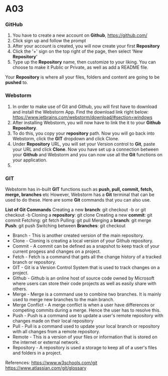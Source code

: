 # A03

### **GitHub**

1. You have to create a new account on **Github**, https://github.com/
2. Click sign up and follow the prompt
3. After your account is created, you will now create your first **Repository**
4. Click the '+' sign on the top right of the page, then select 'New **Repository**'
5. Type up the **Repository** name, then customize to your liking. You can choose to make it Public or Private, as well as add a README file.

Your **Repository** is where all your files, folders and content are going to be **pushed** to.

### Webstorm

1. In order to make use of Git and Github, you will first have to download and install the Webstorm App. Find the download link right below:
https://www.jetbrains.com/webstorm/download/#section=windows
2. After installing Webstorm, you will now have to link the it to your **Github** **Repository**.
3. To do this, you copy your **repository** path. Now you will go back into Webstorm, click the **GIT** dropdown and click Clone.
4. Under **Repository** URL, you will set your Version control to **Git**, paste your URL and click **Clone**. Now you have set up a connection between your **Github** and Webstorm and you can now use all the **Git** functions on your application.
5. 

### **GIT**

Webstorm has in-built **GIT** functions such as **push, pull, commit, fetch, merge, branches** etc
However, Webstorm has a **Git** terminal that can be used to do these. Here are some **Git** commands that you can also use.

**List of Git Commands**
Creating a new **branch**: git checkout -b <branch-name> or git checkout -b <branch-name>
Cloning a **repository**: git clone
Creating a new **commit**: git commit
Fetching: git fetch
Pulling: git pull
Merging a **branch**: git merge
**Push**: git push
Switching between **Branches**: git checkout

- Branch - This is another created version of the main repository.
- Clone - Cloning is creating a local version of your Github repository.
- Commit - A commit can be defined as a snapshot to keep track of your current progess and changes on a project.
- Fetch - Fetch is a command that gets all the change history of a tracked branch or repository.
- GIT - Git is a Version Control System that is used to track changes on a project.
- Github - Github is an online host of source code owned by Microsoft where users can store their code projects as well as easily share with others.
- Merge - Merge is a command use to combine two branches. It is mainly used to merge new branches to the main branch.
- Merge Conflict - A merge conflict is when a user have differences or competing commits during a merge. Hence the user has to resolve this.
- Push - Push is a command use to update a user's remote repository with changes made on their local repository
- Pull - Pull is a command used to update your local branch or repository with all changes from a remote repository.
- Remote - This is a version of your files or information that is stored on the internet or external network.
- Repository - A repository is used a storage to keep all of a user's files and folders in a project.

References:
https://www.w3schools.com/git
https://www.atlassian.com/git/glossary
